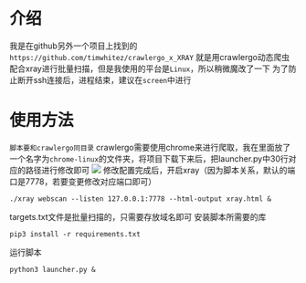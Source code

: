 # 介绍
我是在github另外一个项目上找到的`https://github.com/timwhitez/crawlergo_x_XRAY`
就是用crawlergo动态爬虫配合xray进行批量扫描，但是我使用的平台是`Linux`，所以稍微魔改了一下
为了防止断开ssh连接后，进程结束，建议在`screen`中进行

# 使用方法
`脚本要和crawlergo同目录`
crawlergo需要使用chrome来进行爬取，我在里面放了一个名字为`chrome-linux`的文件夹，将项目下载下来后，把launcher.py中30行对应的路径进行修改即可
![](https://raw.githubusercontent.com/Ernket/crawlergo-XRAY/master/img/pic1.png)
修改配置完成后，开启xray（因为脚本关系，默认的端口是7778，若要变更修改对应端口即可）
```
./xray webscan --listen 127.0.0.1:7778 --html-output xray.html &
```
targets.txt文件是批量扫描的，只需要存放域名即可
安装脚本所需要的库
```
pip3 install -r requirements.txt
```
运行脚本
```
python3 launcher.py &
```
